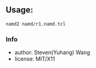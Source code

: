 ## Usage:
```
namd2 namd/r1.namd.tcl
```

### Info
* author: Steven(Yuhang) Wang
* license: MIT/X11
